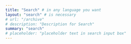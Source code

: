 ```yaml
---
title: "Search" # in any language you want
layout: "search" # is necessary
# url: "/archive"
# description: "Description for Search"
summary: "search"
# placeholder: "placeholder text in search input box"
---
```


